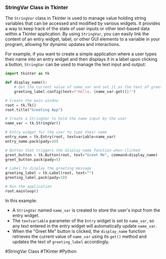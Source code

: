 ### StringVar Class in Tkinter

The `StringVar` class in Tkinter is used to manage value holding string variables that can be accessed and modified by various widgets. It provides a way to keep track of the state of user inputs or other text-based data within a Tkinter application. By using `StringVar`, you can easily link the content of an entry widget, label, or other GUI elements to a variable in your program, allowing for dynamic updates and interactions.

For example, if you want to create a simple application where a user types their name into an entry widget and then displays it in a label upon clicking a button, `StringVar` can be used to manage the text input and output:

```python
import tkinter as tk

def display_name():
    # Get the current value of name_var and set it as the text of greeting_label
    greeting_label.config(text=f"Hello, {name_var.get()}!")

# Create the main window
root = tk.Tk()
root.title("Greeting App")

# Create a StringVar to hold the name input by the user
name_var = tk.StringVar()

# Entry widget for the user to type their name
entry_name = tk.Entry(root, textvariable=name_var)
entry_name.pack(pady=10)

# Button that triggers the display_name function when clicked
greet_button = tk.Button(root, text="Greet Me", command=display_name)
greet_button.pack(pady=5)

# Label to display the greeting message
greeting_label = tk.Label(root, text="")
greeting_label.pack(pady=10)

# Run the application
root.mainloop()
```

In this example:
- A `StringVar` named `name_var` is created to store the user's input from the entry widget.
- The `textvariable` parameter of the `Entry` widget is set to `name_var`, so any text entered in the entry widget will automatically update `name_var`.
- When the "Greet Me" button is clicked, the `display_name` function retrieves the current value of `name_var` using its `get()` method and updates the text of `greeting_label` accordingly.

#StringVar Class #TKinter #Python